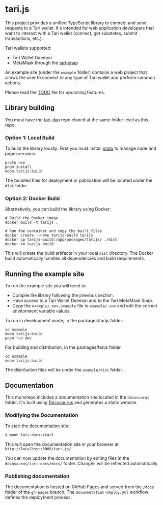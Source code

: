 # tari.js

This project provides a unified TypeScript library to connect and send requests to a Tari wallet. It's intended for web application developers that want to interact with a Tari wallet (connect, get substates, submit transactions, etc.).

Tari wallets supported:
* Tari Wallet Daemon
* MetaMask through the [tari-snap](https://github.com/tari-project/tari-snap)

An example site (under the `example` folder) contains a web project that allows the user to connect to any type of Tari wallet and perform common actions.

Please read the [TODO](TODO.md) file for upcoming features.

## Library building

You must have the [tari-dan](https://github.com/tari-project/tari-dan) repo cloned at the same folder level as this repo.

### Option 1: Local Build

To build the library locally:
First you must install [proto](https://moonrepo.dev/proto) to manage node and pnpm versions 
```shell
proto use
pnpm install
moon tarijs:build
```

The bundled files for deployment or publication will be located under the `dist` folder.

### Option 2: Docker Build

Alternatively, you can build the library using Docker:

```shell
# Build the Docker image
docker build -t tarijs .

# Run the container and copy the built files
docker create --name tarijs-build tarijs
docker cp tarijs-build:/app/packages/tarijs/ ./dist
docker rm tarijs-build
```

This will create the build artifacts in your local `dist` directory. The Docker build automatically handles all dependencies and build requirements.

## Running the example site

To run the example site you will need to:
* Compile the library following the previous section.
* Have access to a Tari Wallet Daemon and to the Tari MetaMask Snap.
* Copy the `example/.env.example` file to `example/.env` and edit the correct environment variable values.

To run in development mode, in the packages/tarijs folder:
```shell
cd example
moon tarijs:build
pnpm run dev
```

For building and distribution,  in the packages/tarijs folder
```shell
cd example
moon tarijs:build
```
The distribution files will be under the `example/dist` folder. 

## Documentation

This monorepo includes a documentation site located in the `docusaurus` folder.  It's built using [Docusaurus](https://docusaurus.io/) and generates a static website.

### Modifying the Documentation

To start the documentation site:

```bash
$ moon tari-docs:start
```

This will open the documentation site in your browser at `http://localhost:3000/tari.js/`

You can now update the documentation by editing files in the `docusaurus/tari-docs/docs/` folder. Changes will be reflected automatically.

### Publishing documentation

The documentation is hosted on GitHub Pages and served from the `/docs` folder of the `gh-pages` branch. The `documentation-deploy.yml` workflow defines the deployment process.
